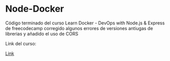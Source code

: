 # Node-Docker

Código terminado del curso Learn Docker - DevOps with Node.js & Express de freecodecamp corregido algunos errores de versiones antiugas de librerias
y añadido el uso de CORS

Link del curso:

[Link](https://youtu.be/9zUHg7xjIqQ)
